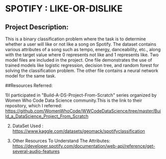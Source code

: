 # SPOTIFY   : LIKE-OR-DISLIKE

## Project Description:
This is a binary classification problem where the task is to determine whether a user will like or not like a song on Spotify. The dataset contains various attributes of a song such as tempo, energy, danceability, etc., along with the target value where 0 represents not like and 1 represents like. Two model files are included in the project. One file demonstrates the use of trained models like logistic regression, decision tree, and random forest for solving the classification problem. The other file contains a neural network model for the same task.

##Resources Referred:

1)I participated in "Build-A-DS-Project-From-Scratch" series organized by Women Who Code Data Science community.This is the link to their repository, which I referred: https://github.com/WomenWhoCode/WWCodeDataScience/tree/master/Build_a_DataScience_Project_From_Scratch

2) DataSet Used : https://www.kaggle.com/datasets/geomack/spotifyclassification

3) Other Resources To Understand The Attributes: https://developer.spotify.com/documentation/web-api/reference/get-several-audio-features

